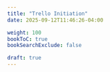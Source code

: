 ```yaml
---
title: "Trello Initiation"
date: 2025-09-12T11:46:26-04:00

weight: 100
bookToC: true
bookSearchExclude: false

draft: true
---
```


